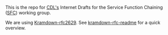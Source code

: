 This is the repo for [CDL's](mailto:cdl@asgaard.org)
Internet Drafts for the Service Function Chaining ([SFC](https://datatracker.ietf.org/wg/sfc/documents/))
working group.  

We are using [Kramdown-rfc2629](https://github.com/cabo/kramdown-rfc2629).
See [kramdown-rfc-readme](kramdown-rfc-readme.md) for a quick overview.
